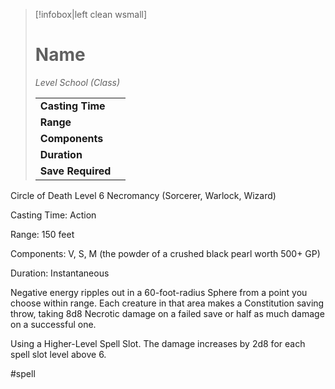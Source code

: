 > [!infobox|left clean wsmall]
> # Name
> *Level School (Class)*
> 
> | | |
> | - | - |
> | **Casting Time** | |
> | **Range** | |
> | **Components** | |
> | **Duration** | |
> | **Save Required** | |

Circle of Death
Level 6 Necromancy (Sorcerer, Warlock, Wizard)

Casting Time: Action

Range: 150 feet

Components: V, S, M (the powder of a crushed black pearl worth 500+ GP)

Duration: Instantaneous

Negative energy ripples out in a 60-foot-radius Sphere from a point you choose within range. Each creature in that area makes a Constitution saving throw, taking 8d8 Necrotic damage on a failed save or half as much damage on a successful one.

Using a Higher-Level Spell Slot. The damage increases by 2d8 for each spell slot level above 6.

#spell